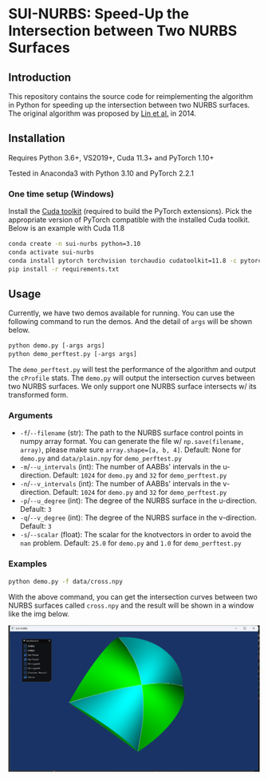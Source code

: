 # SUI-NURBS: Speed-Up the Intersection between Two NURBS Surfaces

## Introduction

This repository contains the source code for reimplementing the algorithm in Python for speeding up the intersection between two NURBS surfaces. The original algorithm was proposed by [Lin et al.](https://ieeexplore.ieee.org/abstract/document/6616551/) in 2014.

## Installation

Requires Python 3.6+, VS2019+, Cuda 11.3+ and PyTorch 1.10+

Tested in Anaconda3 with Python 3.10 and PyTorch 2.2.1

### One time setup (Windows)

Install the [Cuda toolkit](https://developer.nvidia.com/cuda-toolkit) (required to build the PyTorch extensions). Pick the appropriate version of PyTorch compatible with the installed Cuda toolkit. Below is an example with Cuda 11.8

```bash
conda create -n sui-nurbs python=3.10
conda activate sui-nurbs
conda install pytorch torchvision torchaudio cudatoolkit=11.8 -c pytorch -c conda-forge
pip install -r requirements.txt
```

## Usage

Currently, we have two demos available for running. You can use the following command to run the demos. And the detail of `args` will be shown below.

```bash
python demo.py [-args args]
python demo_perftest.py [-args args]
```

The `demo_perftest.py` will test the performance of the algorithm and output the `cProfile` stats. The `demo.py` will output the intersection curves between two NURBS surfaces. We only support one NURBS surface intersects w/ its transformed form.

### Arguments

- `-f`/`--filename` (str): The path to the NURBS surface control points in numpy array format. You can generate the file w/ `np.save(filename, array)`, please make sure `array.shape=[a, b, 4]`. Default: None for `demo.py` and `data/plain.npy` for `demo_perftest.py`
- `-m`/`--u_intervals` (int): The number of AABBs' intervals in the u-direction. Default: `1024` for `demo.py` and `32` for `demo_perftest.py`
- `-n`/`--v_intervals` (int): The number of AABBs' intervals in the v-direction. Default: `1024` for `demo.py` and `32` for `demo_perftest.py`
- `-p`/`--u_degree` (int): The degree of the NURBS surface in the u-direction. Default: `3`
- `-q`/`--v_degree` (int): The degree of the NURBS surface in the v-direction. Default: `3`
- `-s`/`--scalar` (float): The scalar for the knotvectors in order to avoid the `nan` problem. Default: `25.0` for `demo.py` and `1.0` for `demo_perftest.py`

### Examples

```bash
python demo.py -f data/cross.npy
```

With the above command, you can get the intersection curves between two NURBS surfaces called `cross.npy` and the result will be shown in a window like the img below.

![](./assets/cross.png)

